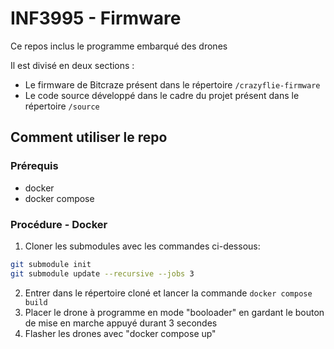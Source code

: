 # INF3995 - Firmware

Ce repos inclus le programme embarqué des drones

Il est divisé en deux sections :
- Le firmware de Bitcraze présent dans le répertoire ``/crazyflie-firmware``
- Le code source développé dans le cadre du projet présent dans le répertoire ``/source``

## Comment utiliser le repo

### Prérequis
- docker 
- docker compose

### Procédure - Docker
1. Cloner les submodules avec les commandes ci-dessous:
```bash
git submodule init
git submodule update --recursive --jobs 3
```

2. Entrer dans le répertoire cloné et lancer la commande ``docker compose build``
3. Placer le drone à programme en mode "booloader" en gardant le bouton de mise en marche appuyé durant 3 secondes
4. Flasher les drones avec "docker compose up"
